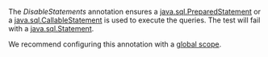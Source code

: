 The _DisableStatements_ annotation ensures a [java.sql.PreparedStatement](https://docs.oracle.com/en/java/javase/11/docs/api/java.sql/java/sql/PreparedStatement.html) or a [java.sql.CallableStatement](https://docs.oracle.com/en/java/javase/11/docs/api/java.sql/java/sql/CallableStatement.html) is used to execute the queries. The test will fail with a [java.sql.Statement](https://docs.oracle.com/en/java/javase/11/docs/api/java.sql/java/sql/Statement.html).

We recommend configuring this annotation with a [global scope](QuickPerf#annotation-scopes).